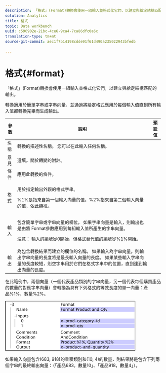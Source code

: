 ```yaml
---
description: 「格式」(Format)轉換會使用一組輸入並格式化它們，以建立與給定結構匹配的輸出。
solution: Analytics
title: 格式
topic: Data workbench
uuid: c596902e-21bc-4ce6-9ca4-7ca86dfc0a6c
translation-type: tm+mt
source-git-commit: aec1f7b14198cdde91f61d490a235022943bfedb

---
```



# 格式{#format}

「格式」(Format)轉換會使用一組輸入並格式化它們，以建立與給定結構匹配的輸出。

轉換適用於簡單字串或字串向量，並通過將給定格式應用於每個輸入值直到所有輸入值都轉換完畢而生成輸出。

<table id="table_3953C993167248AA9A47964A51C4AB5D"> 
 <thead> 
  <tr> 
   <th colname="col1" class="entry"> 參數 </th> 
   <th colname="col2" class="entry"> 說明 </th> 
   <th colname="col3" class="entry"> 預設值 </th> 
  </tr> 
 </thead>
 <tbody> 
  <tr> 
   <td colname="col1"> 名稱 </td> 
   <td colname="col2"> 轉換的描述性名稱。 您可以在此輸入任何名稱。 </td> 
   <td colname="col3"></td> 
  </tr> 
  <tr> 
   <td colname="col1"> 意見 </td> 
   <td colname="col2"> 選填。關於轉變的附註。 </td> 
   <td colname="col3"></td> 
  </tr> 
  <tr> 
   <td colname="col1"> 條件 </td> 
   <td colname="col2"> 應用此轉換的條件。 </td> 
   <td colname="col3"></td> 
  </tr> 
  <tr> 
   <td colname="col1"> 格式 </td> 
   <td colname="col2"> <p>用於指定輸出外觀的格式字串。 </p> <p> %1%是指來自第一個輸入向量的值，%2%指來自第二個輸入向量的值，依此類推。 </p> </td> 
   <td colname="col3"></td> 
  </tr> 
  <tr> 
   <td colname="col1"> 輸入 </td> 
   <td colname="col2"> <p>包含簡單字串或字串向量的欄位。 如果字串向量是輸入，則輸出也是由將 <span class="wintitle"></span> Format參數應用到每組輸入值所產生的字串向量。 </p> <p> <p>注意： 輸入的編號從0開始，但格式替代值的編號從%1%開始。 </p> </p> </td> 
   <td colname="col3"></td> 
  </tr> 
  <tr> 
   <td colname="col1"> 輸出 </td> 
   <td colname="col2"> 為包含轉換結果而建立的欄位的名稱。 如果輸入為字串向量，則輸出字串向量的長度將是最長輸入向量的長度。 如果某些輸入字串向量的長度較短，則空字串用於它們在格式字串中的位置，直到達到輸出向量的長度。 </td> 
   <td colname="col3"></td> 
  </tr> 
 </tbody> 
</table>

在此範例中，兩個向量（一個代表產品類別的字串向量，另一個代表每個購買產品的數量的對應字串向量）會轉換為具有下列格式的等效長度的單一向量：產品%1%，數量%2%。

![](assets/cfg_TransformationType_Format.png)

如果輸入向量包含(683, 918)的乘積類別和(10, 4)的數量，則結果將是包含下列兩個字串的最終輸出向量：（「產品683，數量10」、「產品918，數量4」）。
